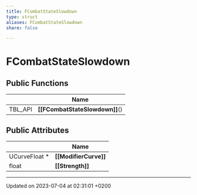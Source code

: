 ```yaml
---
title: FCombatStateSlowdown
type: struct
aliases: FCombatStateSlowdown
share: false

---
```


# FCombatStateSlowdown





## Public Functions

|                | Name           |
| -------------- | -------------- |
| TBL_API | **[[FCombatStateSlowdown]]**() |

## Public Attributes

|                | Name           |
| -------------- | -------------- |
| UCurveFloat * | **[[ModifierCurve]]**  |
| float | **[[Strength]]**  |

-------------------------------

Updated on 2023-07-04 at 02:31:01 +0200